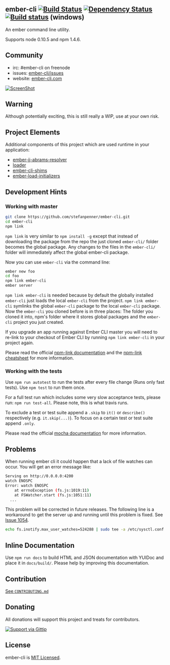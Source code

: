 
## ember-cli [![Build Status](https://travis-ci.org/stefanpenner/ember-cli.svg?branch=master)](https://travis-ci.org/stefanpenner/ember-cli) [![Dependency Status](https://david-dm.org/stefanpenner/ember-cli.svg)](https://david-dm.org/stefanpenner/ember-cli)[![Build status](https://ci.appveyor.com/api/projects/status/7owf61lo8uujbjok?svg=true)](https://ci.appveyor.com/project/embercli/ember-cli) (windows)

An ember command line utility.

Supports node 0.10.5 and npm 1.4.6.

## Community
* irc: #ember-cli on freenode
* issues: [ember-cli/issues](https://github.com/stefanpenner/ember-cli/issues)
* website: [ember-cli.com](http://www.ember-cli.com)


[![ScreenShot](http://static.iamstef.net/ember-conf-2014-video.jpg)](https://www.youtube.com/watch?v=4D8z3972h64)


## Warning

Although potentially exciting, this is still really a WIP, use at your own risk.

## Project Elements
Additional components of this project which are used runtime in your application:
* [ember-jj-abrams-resolver](https://github.com/stefanpenner/ember-jj-abrams-resolver)
* [loader](https://github.com/stefanpenner/loader.js)
* [ember-cli-shims](https://github.com/stefanpenner/ember-cli-shims)
* [ember-load-initializers](https://github.com/stefanpenner/ember-load-initializers)

## Development Hints
### Working with master

``` sh
git clone https://github.com/stefanpenner/ember-cli.git
cd ember-cli
npm link
```

`npm link` is very similar to `npm install -g` except that instead of downloading the package from the repo the just cloned `ember-cli/` folder becomes the global package. Any changes to the files in the `ember-cli/` folder will immediately affect the global ember-cli package.

Now you can use `ember-cli` via the command line:

``` sh
ember new foo
cd foo
npm link ember-cli
ember server
```

`npm link ember-cli` is needed because by default the globally installed `ember-cli` just loads the local `ember-cli` from the project. `npm link ember-cli` symlinks the global `ember-cli` package to the local `ember-cli` package. Now the `ember-cli` you cloned before is in three places: The folder you cloned it into, npm's folder where it stores global packages and the `ember-cli` project you just created.

If you upgrade an app running against Ember CLI master you will need to re-link to your checkout of Ember CLI by running `npm link ember-cli` in your project again.

Please read the official [npm-link documentation](https://www.npmjs.org/doc/cli/npm-link.html) and the [npm-link cheatsheet](https://blog.nodejitsu.com/npm-cheatsheet/#Linking_any_npm_package_locally) for more information.

### Working with the tests

Use `npm run autotest` to run the tests after every file change (Runs only fast tests). Use `npm test` to run them once.

For a full test run which includes some very slow acceptance tests,
please run: `npm run test-all`. Please note, this is what travis
runs.

To exclude a test or test suite append a `.skip` to `it()` or `describe()` respectively (e.g. `it.skip(...)`). To focus on a certain test or test suite append `.only`.

Please read the official [mocha documentation](http://mochajs.org/) for more information.

## Problems

When running ember cli it could happen that a lack of file watches can occur. You will get an error message like:

```sh
Serving on http://0.0.0.0:4200
watch ENOSPC
Error: watch ENOSPC
    at errnoException (fs.js:1019:11)
    at FSWatcher.start (fs.js:1051:11)
  ...
```

This problem will be corrected in future releases. The following line is a workaround to get the server up and running until this problem is fixed. See [Issue 1054](https://github.com/stefanpenner/ember-cli/issues/1054).

```sh
echo fs.inotify.max_user_watches=524288 | sudo tee -a /etc/sysctl.conf && sudo sysctl -p
```

## Inline Documentation

Use `npm run docs` to build HTML and JSON documentation with YUIDoc and place it in `docs/build/`. Please help by improving this documentation.

## Contribution

[See `CONTRIBUTING.md`](https://github.com/stefanpenner/ember-cli/blob/master/CONTRIBUTING.md)


## Donating

All donations will support this project and treats for contributors.

[![Support via Gittip](https://rawgithub.com/twolfson/gittip-badge/0.2.0/dist/gittip.png)](https://www.gittip.com/stefanpenner/)

## License

ember-cli is [MIT Licensed](https://github.com/stefanpenner/ember-cli/blob/master/LICENSE.md).
